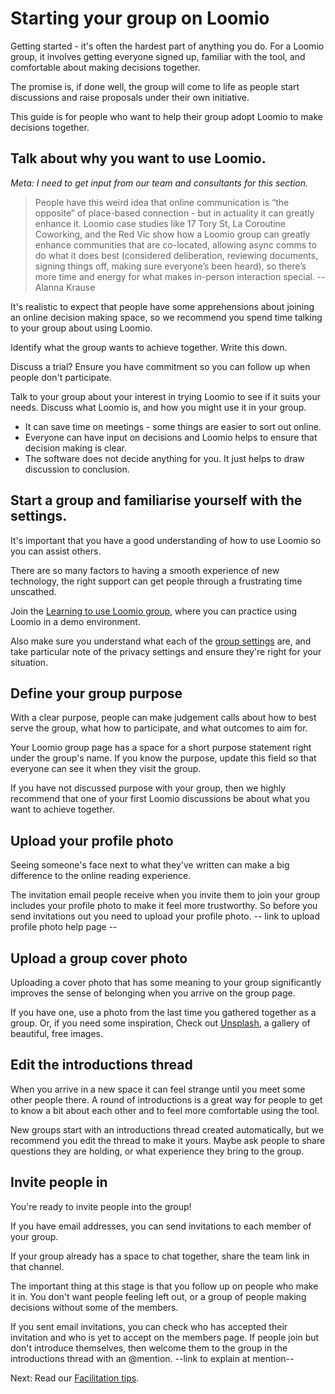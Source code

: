 # Starting your group on Loomio

Getting started - it's often the hardest part of anything you do. For a Loomio group, it involves getting everyone signed up, familiar with the tool, and comfortable about making decisions together.

The promise is, if done well, the group will come to life as people start discussions and raise proposals under their own initiative.

This guide is for people who want to help their group adopt Loomio to make decisions together.

## Talk about why you want to use Loomio.

_Meta: I need to get input from our team and consultants for this section._

> People have this weird idea that online communication is “the opposite” of place-based connection - but in actuality it can greatly enhance it. Loomio case studies like 17 Tory St, La Coroutine Coworking, and the Red Vic show how a Loomio group can greatly enhance communities that are co-located, allowing async comms to do what it does best (considered deliberation, reviewing documents, signing things off, making sure everyone’s been heard), so there’s more time and energy for what makes in-person interaction special. -- Alanna Krause

It's realistic to expect that people have some apprehensions about joining an online decision making space, so we recommend you spend time talking to your group about using Loomio.

Identify what the group wants to achieve together. Write this down.

Discuss a trial? Ensure you have commitment so you can follow up when people don't participate.

Talk to your group about your interest in trying Loomio to see if it suits your needs. Discuss what Loomio is, and how you might use it in your group.

* It can save time on meetings - some things are easier to sort out online.
* Everyone can have input on decisions and Loomio helps to ensure that decision making is clear.
* The software does not decide anything for you. It just helps to draw discussion to conclusion.


## Start a group and familiarise yourself with the settings.

It's important that you have a good understanding of how to use Loomio so you can assist others.

There are so many factors to having a smooth experience of new technology, the right support can get people through a frustrating time unscathed.

Join the [Learning to use Loomio group](), where you can practice using Loomio in a demo environment.

Also make sure you understand what each of the [group settings](https://loomio.gitbooks.io/manual/content/en/group_settings.html) are, and take particular note of the privacy settings and ensure they're right for your situation.

## Define your group purpose

With a clear purpose, people can make judgement calls about how to best serve the group, what how to participate, and what outcomes to aim for.

Your Loomio group page has a space for a short purpose statement right under the group's name. If you know the purpose, update this field so that everyone can see it when they visit the group.

If you have not discussed purpose with your group, then we highly recommend that one of your first Loomio discussions be about what you want to achieve together.

## Upload your profile photo

Seeing someone's face next to what they've written can make a big difference to the online reading experience.

The invitation email people receive when you invite them to join your group includes your profile photo to make it feel more trustworthy. So before you send invitations out you need to upload your profile photo. -- link to upload profile photo help page --

## Upload a group cover photo

Uploading a cover photo that has some meaning to your group significantly improves the sense of belonging when you arrive on the group page.

If you have one, use a photo from the last time you gathered together as a group. Or, if you need some inspiration, Check out [Unsplash](https://unsplash.com/), a gallery of beautiful, free images.

## Edit the introductions thread

When you arrive in a new space it can feel strange until you meet some other people there. A round of introductions is a great way for people to get to know a bit about each other and to feel more comfortable using the tool.

New groups start with an introductions thread created automatically, but we recommend you edit the thread to make it yours. Maybe ask people to share questions they are holding, or what experience they bring to the group.

## Invite people in

You're ready to invite people into the group!

If you have email addresses, you can send invitations to each member of your group.

If your group already has a space to chat together, share the team link in that channel.

The important thing at this stage is that you follow up on people who make it in. You don't want people feeling left out, or a group of people making decisions without some of the members.

If you sent email invitations, you can check who has accepted their invitation and who is yet to accept on the members page. If people join but don't introduce themselves, then welcome them to the group in the introductions thread with an @mention. --link to explain at mention--

Next: Read our [Facilitation tips](discussions.md).
